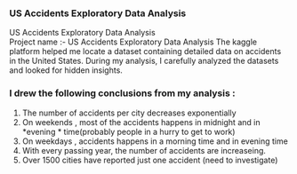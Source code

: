  ### US Accidents Exploratory Data Analysis
 
 US Accidents Exploratory Data Analysis \
 Project name :- US Accidents Exploratory Data Analysis
 The kaggle platform helped me locate a dataset containing detailed data on accidents in the United States.
 During my analysis, I carefully analyzed the datasets and looked for hidden insights.
 
 
### I drew the following conclusions from my analysis :
1. The number of accidents per city decreases exponentially
2. On weekends , most of the accidents happens in midnight and in *evening * time(probably people in a hurry to get to work)
3. On weekdays , accidents happens in a morning time and in evening time
4. With every passing year, the number of accidents are increaseing.
5. Over 1500 cities have reported just one accident (need to investigate)

